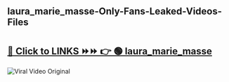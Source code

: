 
 ## laura_marie_masse-Only-Fans-Leaked-Videos-Files

# <h2><a href="https://mediaupload.pro?laura_marie_masse">🔗 Click to LINKS ⏩⏩ 👉 🟢 laura_marie_masse </a></h2>

<a href="https://mediaupload.pro?laura_marie_masse" rel="nofollow" data-target="animated-image.originalLink"><img src="https://i.ibb.co.com/xMMVF88/686577567.gif" alt="Viral Video Original" style="max-width: 100%; display: inline-block;" data-target="animated-image.originalImage"></a>